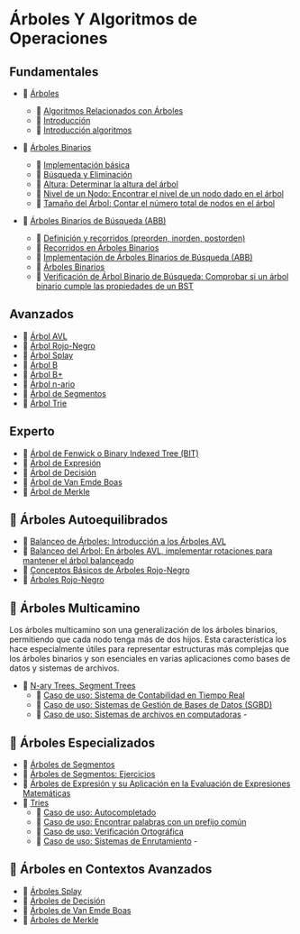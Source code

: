 # Árboles Y Algoritmos de Operaciones

## Fundamentales

- :bookmark_tabs: [Árboles](../notebook/arboles-y-algoritmos-de-operaciones/tipos-de-arboles.ipynb)
  - :page_with_curl: [Algoritmos Relacionados con Árboles](../notebook/arboles-y-algoritmos-de-operaciones/algoritmos-relacionados-con-arboles.ipynb)
  - :page_with_curl: [Introducción](/notebook/implementacion-de-arboles/introduccion.ipynb)
  - :page_with_curl: [Introducción algoritmos](/notebook/algoritmos-de-arboles/introduccion.ipynb)  

- :bookmark_tabs: [Árboles Binarios](../notebook/arboles/arbol-binario.ipynb)
  - :page_with_curl: [Implementación básica](/notebook/implementacion-de-arboles/trees-metodos-basicos.ipynb)  
  - :page_with_curl: [Búsqueda y Eliminación](/notebook/implementacion-de-arboles/trees-busqueda-y-eliminacion.ipynb)  
  - :page_with_curl: [Altura: Determinar la altura del árbol](/notebook/implementacion-de-arboles/altura-determinar-la-altura-del-arbol.ipynb)  
  - :page_with_curl: [Nivel de un Nodo: Encontrar el nivel de un nodo dado en el árbol](/notebook/implementacion-de-arboles/nivel-de-un-nodo-encontrar-el-nivel-de-un-nodo-dado-en-el-arbol.ipynb)  
  - :page_with_curl: [Tamaño del Árbol: Contar el número total de nodos en el árbol](/notebook/implementacion-de-arboles/tamanno-del-arbol-contar-el-numero-total-de-nodos-en-el-arbol.ipynb)  

- :bookmark_tabs: [Árboles Binarios de Búsqueda (ABB)](../notebook/arboles/arbol-binario-de-busqueda-abb.ipynb)
  - :page_with_curl: [Definición y recorridos (preorden, inorden, postorden)](/notebook/implementacion-de-arboles/arboles-binarios-definicion-y-recorridos-preorden-inorden-postorden.ipynb)  
  - :page_with_curl: [Recorridos en Árboles Binarios](/notebook/algoritmos-de-arboles/recorridos-en-arboles-binarios.ipynb)  
  - :page_with_curl: [Implementación de Árboles Binarios de Búsqueda (ABB)](/notebook/algoritmos-de-arboles-arboles-binarios-de-busqueda/implementacion-de-arboles-binarios-de-busqueda-abb.ipynb)  
  - :page_with_curl: [Árboles Binarios](/notebook/algoritmos-de-arboles/arboles-binarios.ipynb)  
  - :page_with_curl: [Verificación de Árbol Binario de Búsqueda: Comprobar si un árbol binario cumple las propiedades de un BST](/notebook/implementacion-de-arboles/verificacion-de-arbol-binario-de-busqueda-comprobar-si-un-arbol-binario-cumple-las-propiedades-de-un-bst.ipynb)  

## Avanzados

- :page_with_curl: [Árbol AVL](../notebook/arboles/arbol-avl.ipynb)
- :page_with_curl: [Árbol Rojo-Negro](../notebook/arboles/arbol-rojo-negro.ipynb)
- :page_with_curl: [Árbol Splay](../notebook/arboles/arbol-splay.ipynb)
- :page_with_curl: [Árbol B](../notebook/arboles/arbol-b.ipynb)
- :page_with_curl: [Árbol B+](../notebook/arboles/arbol-b+.ipynb)
- :page_with_curl: [Árbol n-ario](../notebook/arboles/arbol-n-ario.ipynb)
- :page_with_curl: [Árbol de Segmentos](../notebook/arboles/arbol-de-segmentos.ipynb)
- :page_with_curl: [Árbol Trie](../notebook/arboles/arbol-trie.ipynb)

## Experto

- :page_with_curl: [Árbol de Fenwick o Binary Indexed Tree (BIT)](../notebook/arboles/arbol-de-fenwick-o-binary-indexed-tree-bit.ipynb)
- :page_with_curl: [Árbol de Expresión](../notebook/arboles/arbol-de-expresion.ipynb)
- :page_with_curl: [Árbol de Decisión](../notebook/arboles/arbol-de-decision.ipynb)
- :page_with_curl: [Árbol de Van Emde Boas](../notebook/arboles/arbol-de-van-emde-boas.ipynb)
- :page_with_curl: [Árbol de Merkle](../notebook/arboles/arbol-de-merkle.ipynb)

## :bookmark_tabs: Árboles Autoequilibrados

- :page_with_curl: [Balanceo de Árboles: Introducción a los Árboles AVL](/notebook/algoritmos-de-arboles-arboles-binarios-de-busqueda/balanceo-de-arboles-introduccion-a-los-arboles-av.ipynb)  
- :page_with_curl: [Balanceo del Árbol: En árboles AVL, implementar rotaciones para mantener el árbol balanceado](/notebook/implementacion-de-arboles/balanceo-del-arbol-en-arboles-avl-implementar-rotaciones-para-mantener-el-arbol-balanceado.ipynb)  
- :page_with_curl: [Conceptos Básicos de Árboles Rojo-Negro](/notebook/algoritmos-de-arboles-arboles-especializados/conceptos-basicos-de-arboles-rojo-negro.ipynb)  
- :page_with_curl: [Árboles Rojo-Negro](/notebook/implementacion-de-arboles/arboles-rojo-negro.ipynb)  

## :bookmark_tabs: Árboles Multicamino

Los árboles multicamino son una generalización de los árboles binarios, permitiendo que cada nodo tenga más de dos hijos. Esta característica los hace especialmente útiles para representar estructuras más complejas que los árboles binarios y son esenciales en varias aplicaciones como bases de datos y sistemas de archivos.

- :page_with_curl: [N-ary Trees, Segment Trees](/notebook/estructuras-de-datos-avanzadas/n-ary-trees-segment-trees.ipynb)
  - :page_with_curl: [Caso de uso: Sistema de Contabilidad en Tiempo Real](/notebook/estructuras-de-datos-avanzadas/caso-de-uso-sistema-de-contabilidad-en-tiempo-real.ipynb)  
  - :page_with_curl: [Caso de uso: Sistemas de Gestión de Bases de Datos (SGBD)](/notebook/estructuras-de-datos-avanzadas/caso-de-uso-sistemas-de-gestion-de-bases-de-datos-sgbd.ipynb)  
  - :page_with_curl: [Caso de uso: Sistemas de archivos en computadoras](/notebook/estructuras-de-datos-avanzadas/caso-de-uso-sistemas-de-archivos-en-computadoras.ipynb)  - 

## :bookmark_tabs: Árboles Especializados

- :page_with_curl: [Árboles de Segmentos](/notebook/implementacion-de-arboles/arboles-de-segmentos.ipynb)  
- :page_with_curl: [Árboles de Segmentos: Ejercicios](/notebook/implementacion-de-arboles/arboles-de-segmentos-ejercicios.ipynb)  
- :page_with_curl: [Árboles de Expresión y su Aplicación en la Evaluación de Expresiones Matemáticas](/notebook/algoritmos-de-arboles-arboles-especializados/arboles-de-expresion-y-su-aplicacion-en-la-evaluacion-de-expresiones-matematicas.ipynb)  
- :page_with_curl: [Tries](/notebook/estructuras-de-datos-avanzadas/tries.ipynb)  
  - :page_with_curl: [Caso de uso: Autocompletado](/notebook/estructuras-de-datos-avanzadas/caso-de-uso-autocompletado.ipynb)  
  - :page_with_curl: [Caso de uso: Encontrar palabras con un prefijo común](/notebook/estructuras-de-datos-avanzadas/encontrar-palabras-con-un-prefijo-comun.ipynb)  
  - :page_with_curl: [Caso de uso: Verificación Ortográfica](/notebook/estructuras-de-datos-avanzadas/caso-de-uso-verificacion-ortografica.ipynb)  
  - :page_with_curl: [Caso de uso: Sistemas de Enrutamiento](/notebook/estructuras-de-datos-avanzadas/caso-de-uso-sistemas-de-enrutamiento.ipynb)  - 

## :bookmark_tabs: Árboles en Contextos Avanzados

- :page_with_curl: [Árboles Splay](/añadir_enlace_correspondiente)  
- :page_with_curl: [Árboles de Decisión](/añadir_enlace_correspondiente)  
- :page_with_curl: [Árboles de Van Emde Boas](/añadir_enlace_correspondiente)  
- :page_with_curl: [Árboles de Merkle](/añadir_enlace_correspondiente)  
